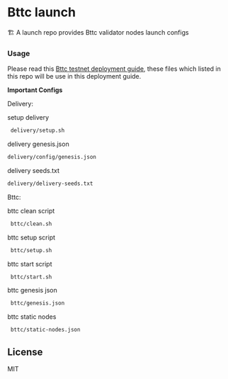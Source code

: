 # Bttc launch

🏗 A launch repo provides Bttc validator nodes launch configs

### Usage

Please read this [Bttc testnet deployment guide](https://doc.bittorrentchain.io/v1/doc/simplified/node.html),
these files which listed in this repo will be use in this deployment guide.


**Important Configs**

Delivery:

setup delivery
```bash
 delivery/setup.sh
```

delivery genesis.json
```bash
delivery/config/genesis.json
```

delivery seeds.txt
```bash
delivery/delivery-seeds.txt
```


Bttc:

bttc clean script
```bash
 bttc/clean.sh
```

bttc setup script
```bash
 bttc/setup.sh
```

bttc start script
```bash
 bttc/start.sh
```

bttc genesis json
```bash
 bttc/genesis.json
```

bttc static nodes
```bash
 bttc/static-nodes.json
```

## License

MIT
